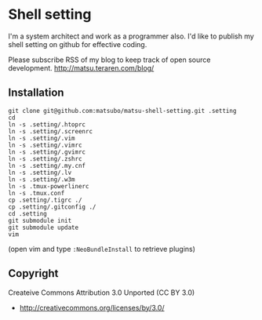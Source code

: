 Shell setting
================================

I'm a system architect and work as a programmer also. I'd like to publish my shell setting on github for effective coding.

Please subscribe RSS of my blog to keep track of open source development.
http://matsu.teraren.com/blog/


Installation
---------------------------------

```
git clone git@github.com:matsubo/matsu-shell-setting.git .setting
cd
ln -s .setting/.htoprc
ln -s .setting/.screenrc
ln -s .setting/.vim
ln -s .setting/.vimrc
ln -s .setting/.gvimrc
ln -s .setting/.zshrc
ln -s .setting/.my.cnf
ln -s .setting/.lv
ln -s .setting/.w3m
ln -s .tmux-powerlinerc
ln -s .tmux.conf
cp .setting/.tigrc ./
cp .setting/.gitconfig ./
cd .setting
git submodule init
git submodule update
vim
```

(open vim and type `:NeoBundleInstall` to retrieve plugins)


Copyright
---------------------------------

Createive Commons Attribution 3.0 Unported (CC BY 3.0)
* http://creativecommons.org/licenses/by/3.0/



